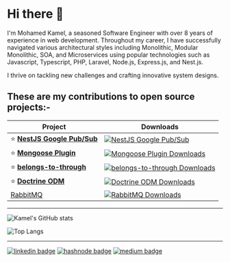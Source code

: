 # Hi there 👋

I'm Mohamed Kamel, a seasoned Software Engineer with over 8 years of experience in web development. Throughout my career, I have successfully navigated various architectural styles including Monolithic, Modular Monolithic, SOA, and Microservices using popular technologies such as Javascript, Typescript, PHP, Laravel, Node.js, Express.js, and Nest.js.

I thrive on tackling new challenges and crafting innovative system designs.

## These are my contributions to open source projects:-

| Project | Downloads |
|---------|-----------|
| ⭐ **[NestJS Google Pub/Sub](https://github.com/p-fedyukovich/nestjs-google-pubsub-microservice/pull/55)** | [![NestJS Google Pub/Sub](https://img.shields.io/npm/dt/nestjs-google-pubsub-microservice?style=for-the-badge)](https://www.npmjs.com/package/nestjs-google-pubsub-microservice) |
| ⭐ **[Mongoose Plugin](https://github.com/muhammedkamel/mongoose-collection-naming-plugin)** | [![Mongoose Plugin Downloads](https://img.shields.io/npm/dt/mongoose-collection-naming-plugin?style=for-the-badge)](https://www.npmjs.com/package/mongoose-collection-naming-plugin) |
| ⭐ **[belongs-to-through](https://github.com/staudenmeir/belongs-to-through/pull/89)** | [![belongs-to-through Downloads](https://img.shields.io/packagist/dt/staudenmeir/belongs-to-through?style=for-the-badge)](https://packagist.org/packages/staudenmeir/belongs-to-through) |
| ⭐ **[Doctrine ODM](https://github.com/muhammedkamel/lumen-doctrine-mongodb-odm)** | [![Doctrine ODM Downloads](https://img.shields.io/packagist/dt/muhammedkamel/lumen-doctrine-mongodb-odm?style=for-the-badge)](https://packagist.org/packages/muhammedkamel/lumen-doctrine-mongodb-odm) |
| [RabbitMQ](https://github.com/muhammedkamel/rabbitmq) | [![RabbitMQ Downloads](https://img.shields.io/packagist/dt/almatar/rabbitmq?style=for-the-badge)](https://packagist.org/packages/almatar/rabbitmq) |

---

![Kamel's GitHub stats](https://github-readme-stats-bay-ten-86.vercel.app/api?username=muhammedkamel&show_icons=true&count_private=true&show=reviews,discussions_started,discussions_answered,prs_merged,prs_merged_percentage)

![Top Langs](https://github-readme-stats-bay-ten-86.vercel.app/api/top-langs/?username=muhammedkamel&hide=html,css,coffeescript&layout=donut-vertical)

---

[![linkedin badge](https://img.shields.io/badge/linkedin-blue?style=for-the-badge&logo=linkedin)](https://www.linkedin.com/in/mohamedkamel93/)
[![hashnode badge](https://img.shields.io/badge/Hashnode-red?style=for-the-badge&logo=hashnode)](https://mohamedkamel.hashnode.dev/)
[![medium badge](https://img.shields.io/badge/Medium-lightgrey?style=for-the-badge&logo=medium)](https://medium.com/@muhamed.kamel.elsayed)
